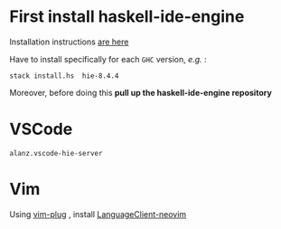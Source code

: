 First install haskell-ide-engine
================================

Installation instructions [are here](https://github.com/haskell/haskell-ide-engine)

Have to install specifically for each `GHC` version, _e.g._ :

    stack install.hs  hie-8.4.4

Moreover, before doing this __pull up the haskell-ide-engine repository__

VSCode
======

    alanz.vscode-hie-server

Vim
===

Using [vim-plug](https://github.com/junegunn/vim-plug) , install [LanguageClient-neovim](https://github.com/autozimu/LanguageClient-neovim/blob/master/INSTALL.md)


